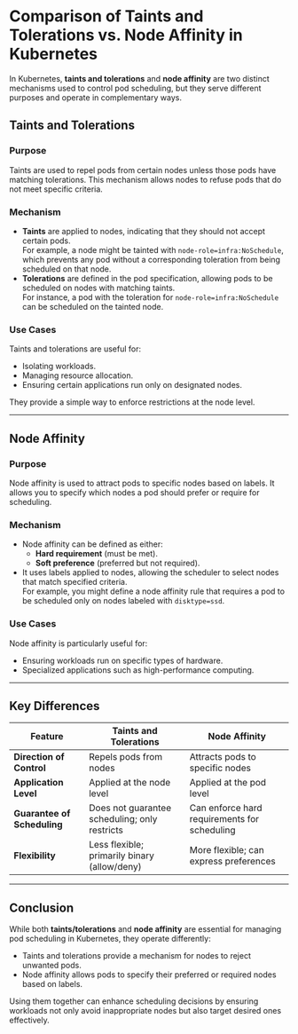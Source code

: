 # Comparison of Taints and Tolerations vs. Node Affinity in Kubernetes

In Kubernetes, **taints and tolerations** and **node affinity** are two distinct mechanisms used to control pod scheduling, but they serve different purposes and operate in complementary ways.

## Taints and Tolerations

### Purpose
Taints are used to repel pods from certain nodes unless those pods have matching tolerations. This mechanism allows nodes to refuse pods that do not meet specific criteria.

### Mechanism
- **Taints** are applied to nodes, indicating that they should not accept certain pods.  
  For example, a node might be tainted with `node-role=infra:NoSchedule`, which prevents any pod without a corresponding toleration from being scheduled on that node.
- **Tolerations** are defined in the pod specification, allowing pods to be scheduled on nodes with matching taints.  
  For instance, a pod with the toleration for `node-role=infra:NoSchedule` can be scheduled on the tainted node.

### Use Cases
Taints and tolerations are useful for:
- Isolating workloads.
- Managing resource allocation.
- Ensuring certain applications run only on designated nodes.  

They provide a simple way to enforce restrictions at the node level.

---

## Node Affinity

### Purpose
Node affinity is used to attract pods to specific nodes based on labels. It allows you to specify which nodes a pod should prefer or require for scheduling.

### Mechanism
- Node affinity can be defined as either:
  - **Hard requirement** (must be met).
  - **Soft preference** (preferred but not required).  
- It uses labels applied to nodes, allowing the scheduler to select nodes that match specified criteria.  
  For example, you might define a node affinity rule that requires a pod to be scheduled only on nodes labeled with `disktype=ssd`.

### Use Cases
Node affinity is particularly useful for:
- Ensuring workloads run on specific types of hardware.
- Specialized applications such as high-performance computing.

---

## Key Differences

| Feature                | Taints and Tolerations          | Node Affinity                          |
|------------------------|----------------------------------|----------------------------------------|
| **Direction of Control** | Repels pods from nodes          | Attracts pods to specific nodes         |
| **Application Level**   | Applied at the node level       | Applied at the pod level                |
| **Guarantee of Scheduling** | Does not guarantee scheduling; only restricts | Can enforce hard requirements for scheduling |
| **Flexibility**         | Less flexible; primarily binary (allow/deny) | More flexible; can express preferences   |

---

## Conclusion
While both **taints/tolerations** and **node affinity** are essential for managing pod scheduling in Kubernetes, they operate differently:
- Taints and tolerations provide a mechanism for nodes to reject unwanted pods.
- Node affinity allows pods to specify their preferred or required nodes based on labels.

Using them together can enhance scheduling decisions by ensuring workloads not only avoid inappropriate nodes but also target desired ones effectively.
